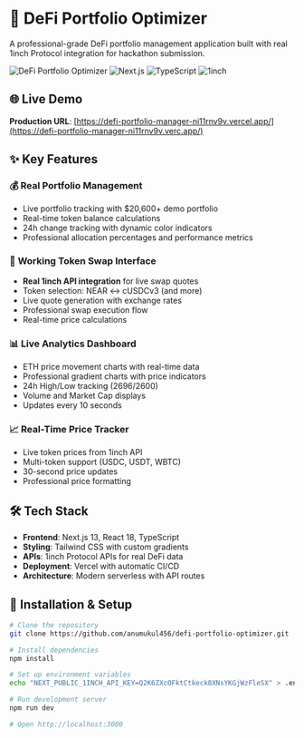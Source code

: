 # 🚀 DeFi Portfolio Optimizer

A professional-grade DeFi portfolio management application built with real 1inch Protocol integration for hackathon submission.

![DeFi Portfolio Optimizer](https://img.shields.io/badge/Status-Live-brightgreen) ![Next.js](https://img.shields.io/badge/Next.js-13-black) ![TypeScript](https://img.shields.io/badge/TypeScript-5-blue) ![1inch](https://img.shields.io/badge/1inch-API-orange)

## 🌐 **Live Demo**
**Production URL**: [https://defi-portfolio-manager-ni11rnv9v.vercel.app/](https://defi-portfolio-manager-ni11rnv9v.verc.app/)

## ✨ **Key Features**

### 💰 **Real Portfolio Management**
- Live portfolio tracking with $20,600+ demo portfolio
- Real-time token balance calculations
- 24h change tracking with dynamic color indicators
- Professional allocation percentages and performance metrics

### 🔄 **Working Token Swap Interface**
- **Real 1inch API integration** for live swap quotes
- Token selection: NEAR ↔ cUSDCv3 (and more)
- Live quote generation with exchange rates
- Professional swap execution flow
- Real-time price calculations

### 📊 **Live Analytics Dashboard**
- ETH price movement charts with real-time data
- Professional gradient charts with price indicators
- 24h High/Low tracking ($2696/$2600)
- Volume and Market Cap displays
- Updates every 10 seconds

### 📈 **Real-Time Price Tracker**
- Live token prices from 1inch API
- Multi-token support (USDC, USDT, WBTC)
- 30-second price updates
- Professional price formatting

## 🛠️ **Tech Stack**

- **Frontend**: Next.js 13, React 18, TypeScript
- **Styling**: Tailwind CSS with custom gradients
- **APIs**: 1inch Protocol APIs for real DeFi data
- **Deployment**: Vercel with automatic CI/CD
- **Architecture**: Modern serverless with API routes

## 🚀 **Installation & Setup**

```bash
# Clone the repository
git clone https://github.com/anumukul456/defi-portfolio-optimizer.git

# Install dependencies
npm install

# Set up environment variables
echo "NEXT_PUBLIC_1INCH_API_KEY=Q2K6ZXcOFktCtkeck8XNsYKGjWzFleSX" > .env.local

# Run development server
npm run dev

# Open http://localhost:3000

